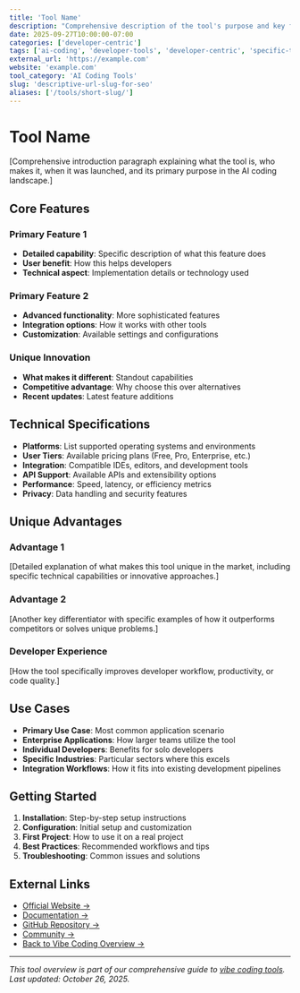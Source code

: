 ```yaml
---
title: 'Tool Name'
description: "Comprehensive description of the tool's purpose and key features"
date: 2025-09-27T10:00:00-07:00
categories: ['developer-centric']
tags: ['ai-coding', 'developer-tools', 'developer-centric', 'specific-tag']
external_url: 'https://example.com'
website: 'example.com'
tool_category: 'AI Coding Tools'
slug: 'descriptive-url-slug-for-seo'
aliases: ['/tools/short-slug/']
---
```


# Tool Name

[Comprehensive introduction paragraph explaining what the tool is, who makes it, when it was launched, and its primary purpose in the AI coding landscape.]

## Core Features

### Primary Feature 1

- **Detailed capability**: Specific description of what this feature does
- **User benefit**: How this helps developers
- **Technical aspect**: Implementation details or technology used

### Primary Feature 2

- **Advanced functionality**: More sophisticated features
- **Integration options**: How it works with other tools
- **Customization**: Available settings and configurations

### Unique Innovation

- **What makes it different**: Standout capabilities
- **Competitive advantage**: Why choose this over alternatives
- **Recent updates**: Latest feature additions

## Technical Specifications

- **Platforms**: List supported operating systems and environments
- **User Tiers**: Available pricing plans (Free, Pro, Enterprise, etc.)
- **Integration**: Compatible IDEs, editors, and development tools
- **API Support**: Available APIs and extensibility options
- **Performance**: Speed, latency, or efficiency metrics
- **Privacy**: Data handling and security features

## Unique Advantages

### Advantage 1

[Detailed explanation of what makes this tool unique in the market, including specific technical capabilities or innovative approaches.]

### Advantage 2

[Another key differentiator with specific examples of how it outperforms competitors or solves unique problems.]

### Developer Experience

[How the tool specifically improves developer workflow, productivity, or code quality.]

## Use Cases

- **Primary Use Case**: Most common application scenario
- **Enterprise Applications**: How larger teams utilize the tool
- **Individual Developers**: Benefits for solo developers
- **Specific Industries**: Particular sectors where this excels
- **Integration Workflows**: How it fits into existing development pipelines

## Getting Started

1. **Installation**: Step-by-step setup instructions
2. **Configuration**: Initial setup and customization
3. **First Project**: How to use it on a real project
4. **Best Practices**: Recommended workflows and tips
5. **Troubleshooting**: Common issues and solutions

## External Links

- [Official Website →](https://example.com)
- [Documentation →](https://docs.example.com)
- [GitHub Repository →](https://github.com/example/repo)
- [Community →](https://community.example.com)
- [Back to Vibe Coding Overview →](/posts/vibe-coding-revolution/)

---

_This tool overview is part of our comprehensive guide to [vibe coding tools](/posts/vibe-coding-revolution/). Last updated: October 26, 2025._
